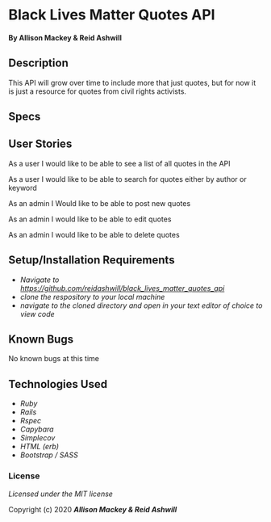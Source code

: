 # Black Lives Matter Quotes API



#### By Allison Mackey & Reid Ashwill 

## Description
This API will grow over time to include more that just quotes, but for now it is just a resource for quotes from civil rights activists.

## Specs




## User Stories
As a user I would like to be able to see a list of all quotes in the API

As a user I would like to be able to search for quotes either by author or keyword

As an admin I Would like to be able to post new quotes

As an admin I would like to be able to edit quotes

As an admin I would like to be able to delete quotes



## Setup/Installation Requirements

* _Navigate to https://github.com/reidashwill/black_lives_matter_quotes_api_
* _clone the respository to your local machine_
* _navigate to the cloned directory and open in your text editor of choice to view code_

## Known Bugs
No known bugs at this time


## Technologies Used

* _Ruby_
* _Rails_
* _Rspec_
* _Capybara_
* _Simplecov_
* _HTML (erb)_
* _Bootstrap / SASS_

### License

*Licensed under the MIT license*

Copyright (c) 2020 **_Allison Mackey & Reid Ashwill_**